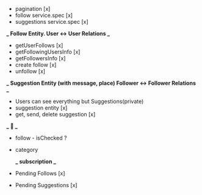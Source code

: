 - pagination [x]
- follow service.spec [x]
- suggestions service.spec [x]

**_ Follow Entity. User <-> User Relations _**

- getUserFollows [x]
- getFollowingUsersInfo [x]
- getFollowersInfo [x]
- create follow [x]
- unfollow [x]

**_ Suggestion Entity (with message, place) Follower <-> Follower Relations _**

- Users can see everything but Suggestions(private)
- suggestion entity [x]
- get, send, delete suggestion [x]

**_ 🤔 _**

- follow - isChecked ?
- category

  **_ subscription _**

- Pending Follows [x]
- Pending Suggestions [x]
